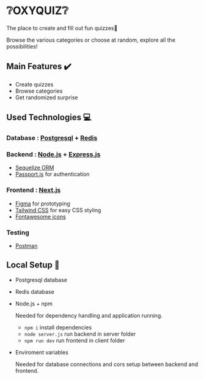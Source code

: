 # ❔OXYQUIZ❔

The place to create and fill out fun quizzes🎉

Browse the various categories or choose at random, explore all the possibilities!

## Main Features ✔️

- Create quizzes
- Browse categories
- Get randomized surprise

## Used Technologies 💻

### Database : [Postgresql](https://www.postgresql.org) + [Redis](https://redis.io)

### Backend : [Node.js](https://nodejs.org) + [Express.js](https://expressjs.com)

- [Sequelize ORM](https://sequelize.org)
- [Passport.js](https://www.passportjs.org) for authentication

### Frontend : [Next.js](https://nextjs.org)

- [Figma](https://www.figma.com/ui-design-tool) for prototyping
- [Tailwind CSS](https://tailwindcss.com) for easy CSS styling
- [Fontawesome icons](https://fontawesome.com)

### Testing

- [Postman](https://www.postman.com)

## Local Setup 🔧

- Postgresql database

- Redis database

- Node.js + npm

  Needed for dependency handling and application running.
  - `npm i` install dependencies
  - `node server.js` run backend in server folder
  - `npm run dev` run frontend in client folder

- Enviroment variables

  Needed for database connections and cors setup between backend and frontend.
